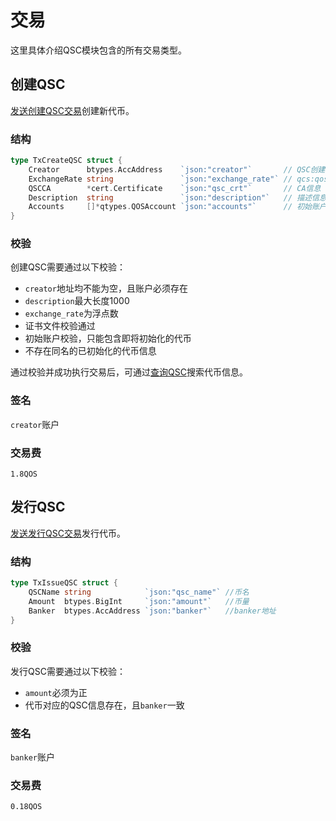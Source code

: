 # 交易

这里具体介绍QSC模块包含的所有交易类型。

## 创建QSC

[发送创建QSC交易](../../command/qoscli.md#创建QSC)创建新代币。

### 结构

```go
type TxCreateQSC struct {
	Creator      btypes.AccAddress    `json:"creator"`       // QSC创建账户
	ExchangeRate string               `json:"exchange_rate"` // qcs:qos汇率
	QSCCA        *cert.Certificate    `json:"qsc_crt"`       // CA信息
	Description  string               `json:"description"`   // 描述信息
	Accounts     []*qtypes.QOSAccount `json:"accounts"`      // 初始账户
}
```

### 校验

创建QSC需要通过以下校验：
- `creator`地址均不能为空，且账户必须存在
- `description`最大长度1000
- `exchange_rate`为浮点数
- 证书文件校验通过
- 初始账户校验，只能包含即将初始化的代币
- 不存在同名的已初始化的代币信息

通过校验并成功执行交易后，可通过[查询QSC](../../command/qoscli.md#查询QSC)搜索代币信息。

### 签名

`creator`账户

### 交易费

`1.8QOS`

## 发行QSC

[发送发行QSC交易](../../command/qoscli.md#发行QSC)发行代币。

### 结构

```go
type TxIssueQSC struct {
	QSCName string            `json:"qsc_name"` //币名
	Amount  btypes.BigInt     `json:"amount"`   //币量
	Banker  btypes.AccAddress `json:"banker"`   //banker地址
}

```

### 校验

发行QSC需要通过以下校验：
- `amount`必须为正
- 代币对应的QSC信息存在，且`banker`一致

### 签名

`banker`账户

### 交易费

`0.18QOS`